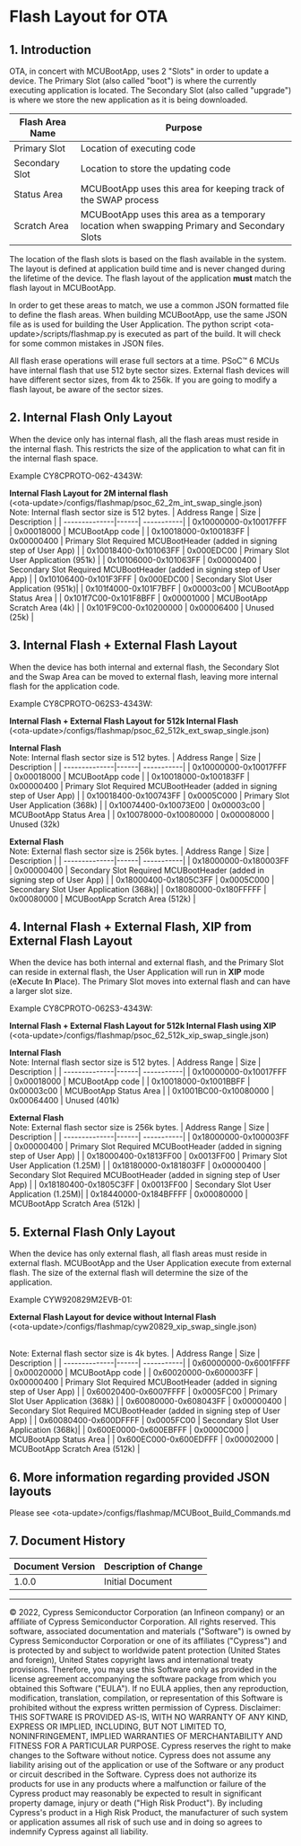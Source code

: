 # Flash Layout for OTA

## 1. Introduction

OTA, in concert with MCUBootApp, uses 2 "Slots" in order to update a device. The Primary Slot (also called "boot") is where the currently executing application is located. The Secondary Slot (also called "upgrade") is where we store the new application as it is being downloaded.

| Flash Area Name | Purpose |
|-------------------| ---------------------------- |
| Primary Slot | Location of executing code   |
| Secondary Slot| Location to store the updating code |
| Status Area | MCUBootApp uses this area for keeping track of the SWAP process |
| Scratch Area | MCUBootApp uses this area as a temporary location when swapping Primary and Secondary Slots |

The location of the flash slots is based on the flash available in the system. The layout is defined at application build time and is never changed during the lifetime of the device. The flash layout of the application **must** match the flash layout in MCUBootApp.

In order to get these areas to match, we use a common JSON formatted file to define the flash areas. When building MCUBootApp, use the same JSON file as is used for building the User Application. The python script \<ota-update\>/scripts/flashmap.py is executed as part of the build. It will check for some common mistakes in JSON files.

All flash erase operations will erase full sectors at a time. PSoC™ 6 MCUs have internal flash that use 512 byte sector sizes. External flash devices will have different sector sizes, from 4k to 256k. If you are going to modify a flash layout, be aware of the sector sizes.

## 2. Internal Flash Only Layout

When the device only has internal flash, all the flash areas must reside in the internal flash. This restricts the size of the application to what can fit in the internal flash space.

Example CY8CPROTO-062-4343W:

**Internal Flash Layout for 2M internal flash**
</br>(\<ota-update\>/configs/flashmap/psoc_62_2m_int_swap_single.json)
</br>Note: Internal flash sector size is 512 bytes.
| Address Range | Size | Description |
| --------------|------| -----------|
| 0x10000000-0x10017FFF | 0x00018000 | MCUBootApp code |
| 0x10018000-0x100183FF | 0x00000400 | Primary Slot Required MCUBootHeader (added in signing step of User App) |
| 0x10018400-0x101063FF | 0x000EDC00 | Primary Slot User Application (951k) |
| 0x10106000-0x101063FF | 0x00000400 | Secondary Slot Required MCUBootHeader (added in signing step of User App) |
| 0x10106400-0x101F3FFF | 0x000EDC00 | Secondary Slot User Application (951k)|
| 0x101f4000-0x101F7BFF | 0x00003c00 | MCUBootApp Status Area |
| 0x101f7C00-0x101F8BFF | 0x00001000 | MCUBootApp Scratch Area (4k) |
| 0x101F9C00-0x10200000 | 0x00006400 | Unused (25k) |


## 3. Internal Flash + External Flash Layout

When the device has both internal and external flash, the Secondary Slot and the Swap Area can be moved to external flash, leaving more internal flash for the application code.

Example  CY8CPROTO-062S3-4343W:

**Internal Flash  + External Flash Layout for 512k Internal Flash**
</br>(\<ota-update\>/configs/flashmap/psoc_62_512k_ext_swap_single.json)

**Internal Flash**
</br>Note: Internal flash sector size is 512 bytes.
| Address Range | Size | Description |
| --------------|------| -----------|
| 0x10000000-0x10017FFF | 0x00018000 | MCUBootApp code |
| 0x10018000-0x100183FF | 0x00000400 | Primary Slot Required MCUBootHeader (added in signing step of User App) |
| 0x10018400-0x100743FF | 0x0005C000 | Primary Slot User Application (368k) |
| 0x10074400-0x10073E00 | 0x00003c00 | MCUBootApp Status Area |
| 0x10078000-0x10080000 | 0x00008000 | Unused (32k)

**External Flash**
</br>Note: External flash sector size is 256k bytes.
| Address Range | Size | Description |
| --------------|------| -----------|
| 0x18000000-0x180003FF | 0x00000400 | Secondary Slot Required MCUBootHeader (added in signing step of User App) |
| 0x18000400-0x1805C3FF | 0x0005C000 | Secondary Slot User Application (368k)|
| 0x18080000-0x180FFFFF | 0x00080000 | MCUBootApp Scratch Area (512k) |


## 4. Internal Flash + External Flash, XIP from External Flash Layout

When the device has both internal and external flash, and the Primary Slot can reside in external flash, the User Application will run in **XIP** mode (e**X**ecute **I**n **P**lace). The Primary Slot moves into external flash and can have a larger slot size.

Example  CY8CPROTO-062S3-4343W:

**Internal Flash  + External Flash Layout for 512k Internal Flash using XIP**
</br>(\<ota-update\>/configs/flashmap/psoc_62_512k_xip_swap_single.json)

**Internal Flash**
</br>Note: Internal flash sector size is 512 bytes.
| Address Range | Size | Description |
| --------------|------| -----------|
| 0x10000000-0x10017FFF | 0x00018000 | MCUBootApp code |
| 0x10018000-0x1001BBFF | 0x00003c00 | MCUBootApp Status Area |
| 0x1001BC00-0x10080000 | 0x00064400 | Unused (401k)

**External Flash**
</br>Note: External flash sector size is 256k bytes.
| Address Range | Size | Description |
| --------------|------| -----------|
| 0x18000000-0x100003FF | 0x00000400 | Primary Slot Required MCUBootHeader (added in signing step of User App) |
| 0x18000400-0x1813FF00 | 0x0013FF00 | Primary Slot User Application (1.25M) |
| 0x18180000-0x181803FF | 0x00000400 | Secondary Slot Required MCUBootHeader (added in signing step of User App) |
| 0x18180400-0x1805C3FF | 0x0013FF00 | Secondary Slot User Application (1.25M)|
| 0x18440000-0x184BFFFF | 0x00080000 | MCUBootApp Scratch Area (512k) |


## 5. External Flash Only Layout

When the device has only external flash, all flash areas must reside in external flash. MCUBootApp and the User Application execute from external flash. The size of the external flash will determine the size of the application.

Example CYW920829M2EVB-01:

**External Flash Layout for device without Internal Flash**
</br>(\<ota-update\>/configs/flashmap/cyw20829_xip_swap_single.json)

</br>Note: External flash sector size is 4k bytes.
| Address Range | Size | Description |
| --------------|------| -----------|
| 0x60000000-0x6001FFFF | 0x00020000 | MCUBootApp code |
| 0x60020000-0x600003FF | 0x00000400 | Primary Slot Required MCUBootHeader (added in signing step of User App) |
| 0x60020400-0x6007FFFF | 0x0005FC00 | Primary Slot User Application (368k) |
| 0x60080000-0x608043FF | 0x00000400 | Secondary Slot Required MCUBootHeader (added in signing step of User App) |
| 0x60080400-0x600DFFFF | 0x0005FC00 | Secondary Slot User Application (368k)|
| 0x600E0000-0x600EBFFF | 0x0000C000 | MCUBootApp Status Area |
| 0x600EC000-0x600EDFFF | 0x00002000 | MCUBootApp Scratch Area (512k) |


## 6. More information regarding provided JSON layouts

Please see \<ota-update\>/configs/flashmap/MCUBoot_Build_Commands.md

## 7. Document History

| Document Version | Description of Change                                      |
| ---------------- | ---------------------------------------------------------- |
| 1.0.0            | Initial Document                      |

------

© 2022, Cypress Semiconductor Corporation (an Infineon company) or an affiliate of Cypress Semiconductor Corporation.  All rights reserved.
This software, associated documentation and materials ("Software") is owned by Cypress Semiconductor Corporation or one of its affiliates ("Cypress") and is protected by and subject to worldwide patent protection (United States and foreign), United States copyright laws and international treaty provisions. Therefore, you may use this Software only as provided in the license agreement accompanying the software package from which you obtained this Software ("EULA"). If no EULA applies, then any reproduction, modification, translation, compilation, or representation of this Software is prohibited without the express written permission of Cypress.
Disclaimer: THIS SOFTWARE IS PROVIDED AS-IS, WITH NO WARRANTY OF ANY KIND, EXPRESS OR IMPLIED, INCLUDING, BUT NOT LIMITED TO, NONINFRINGEMENT, IMPLIED WARRANTIES OF MERCHANTABILITY AND FITNESS FOR A PARTICULAR PURPOSE. Cypress reserves the right to make changes to the Software without notice. Cypress does not assume any liability arising out of the application or use of the Software or any product or circuit described in the Software. Cypress does not authorize its products for use in any products where a malfunction or failure of the Cypress product may reasonably be expected to result in significant property damage, injury or death ("High Risk Product"). By including Cypress's product in a High Risk Product, the manufacturer of such system or application assumes all risk of such use and in doing so agrees to indemnify Cypress against all liability.

